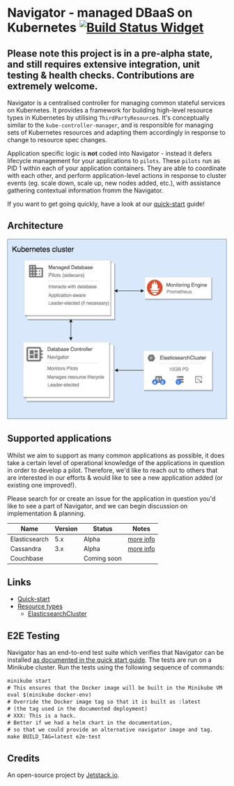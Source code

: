 # Navigator - managed DBaaS on Kubernetes [![Build Status Widget]][Build Status]

## Please note this project is in a pre-alpha state, and still requires extensive integration, unit testing & health checks. Contributions are extremely welcome.

Navigator is a centralised controller for managing common stateful services on Kubernetes.
It provides a framework for building high-level resource types in Kubernetes by utilising
`ThirdPartyResource`s. It's conceptually similar to the `kube-controller-manager`, and is
responsible for managing sets of Kubernetes resources and adapting them accordingly in response
to change to resource spec changes.

Application specific logic is **not** coded into Navigator - instead it defers lifecycle management
for your applications to `pilots`. These `pilots` run as PID 1 within each of your
application containers. They are able to coordinate with each other, and perform application-level
actions in response to cluster events (eg. scale down, scale up, new nodes added, etc.), with assistance
gathering contextual information fromm the Navigator.

If you want to get going quickly, have a look at our [quick-start](docs/quick-start) guide!

## Architecture

![alt text](docs/arch.jpg)

## Supported applications

Whilst we aim to support as many common applications as possible, it does take a certain level of operational knowledge of the applications in question in order
to develop a pilot. Therefore, we'd like to reach out
to others that are interested in our efforts & would like to see a new application added (or existing one improved!).

Please search for or create an issue for the application in question you'd like to see a part of Navigator,
and we can begin discussion on implementation & planning.

| Name          | Version   | Status      | Notes                                                       |
| ------------- | --------- | ----------- | ----------------------------------------------------------- |
| Elasticsearch | 5.x       | Alpha       | [more info](docs/supported-types/elasticsearch-cluster.md)  |
| Cassandra     | 3.x       | Alpha       | [more info](docs/supported-types/cassandra-cluster.md)      |
| Couchbase     |           | Coming soon |                                                             |

## Links

* [Quick-start](docs/quick-start)
* [Resource types](docs/supported-types/README.md)
  * [ElasticsearchCluster](docs/supported-types/elasticsearch-cluster.md)


## E2E Testing

Navigator has an end-to-end test suite which verifies that Navigator can be installed [as documented in the quick start guide](docs/quick-start).
The tests are run on a Minikube cluster.
Run the tests using the following sequence of commands:

```
minikube start
# This ensures that the Docker image will be built in the Minikube VM
eval $(minikube docker-env)
# Override the Docker image tag so that it is built as :latest
# (the tag used in the documented deployment)
# XXX: This is a hack.
# Better if we had a helm chart in the documentation,
# so that we could provide an alternative navigator image and tag.
make BUILD_TAG=latest e2e-test
```

## Credits

An open-source project by [Jetstack.io](https://www.jetstack.io/).

[Build Status Widget]: https://travis-ci.org/jetstack/navigator.svg?branch=master
[Build Status]: https://travis-ci.org/jetstack/navigator
